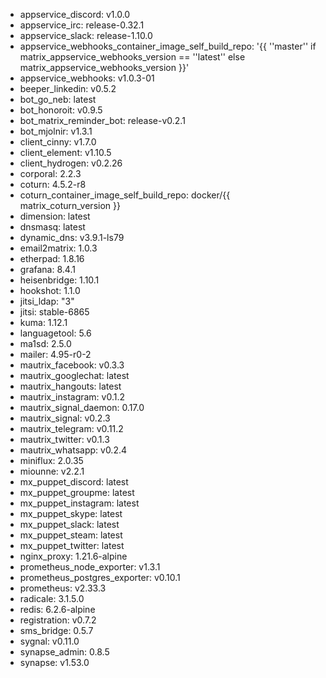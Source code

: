 * appservice_discord: v1.0.0
* appservice_irc: release-0.32.1
* appservice_slack: release-1.10.0
* appservice_webhooks_container_image_self_build_repo: '{{ ''master'' if matrix_appservice_webhooks_version == ''latest'' else matrix_appservice_webhooks_version }}'
* appservice_webhooks: v1.0.3-01
* beeper_linkedin: v0.5.2
* bot_go_neb: latest
* bot_honoroit: v0.9.5
* bot_matrix_reminder_bot: release-v0.2.1
* bot_mjolnir: v1.3.1
* client_cinny: v1.7.0
* client_element: v1.10.5
* client_hydrogen: v0.2.26
* corporal: 2.2.3
* coturn: 4.5.2-r8
* coturn_container_image_self_build_repo: docker/{{ matrix_coturn_version }}
* dimension: latest
* dnsmasq: latest
* dynamic_dns: v3.9.1-ls79
* email2matrix: 1.0.3
* etherpad: 1.8.16
* grafana: 8.4.1
* heisenbridge: 1.10.1
* hookshot: 1.1.0
* jitsi_ldap: "3"
* jitsi: stable-6865
* kuma: 1.12.1
* languagetool: 5.6
* ma1sd: 2.5.0
* mailer: 4.95-r0-2
* mautrix_facebook: v0.3.3
* mautrix_googlechat: latest
* mautrix_hangouts: latest
* mautrix_instagram: v0.1.2
* mautrix_signal_daemon: 0.17.0
* mautrix_signal: v0.2.3
* mautrix_telegram: v0.11.2
* mautrix_twitter: v0.1.3
* mautrix_whatsapp: v0.2.4
* miniflux: 2.0.35
* miounne: v2.2.1
* mx_puppet_discord: latest
* mx_puppet_groupme: latest
* mx_puppet_instagram: latest
* mx_puppet_skype: latest
* mx_puppet_slack: latest
* mx_puppet_steam: latest
* mx_puppet_twitter: latest
* nginx_proxy: 1.21.6-alpine
* prometheus_node_exporter: v1.3.1
* prometheus_postgres_exporter: v0.10.1
* prometheus: v2.33.3
* radicale: 3.1.5.0
* redis: 6.2.6-alpine
* registration: v0.7.2
* sms_bridge: 0.5.7
* sygnal: v0.11.0
* synapse_admin: 0.8.5
* synapse: v1.53.0

